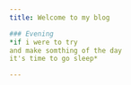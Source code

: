 ```yaml
---
title: Welcome to my blog

### Evening
*if i were to try
and make somthing of the day
it's time to go sleep*

---
```


